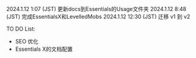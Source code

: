 2024.1.12 1:07 (JST) 更新docs到Essentials的Usage文件夹
2024.1.12 8:48 (JST) 完成EssentialsX和LevelledMobs
2024.1.12 12:30 (JST) 迁移 v1 到 v2

TO DO List:
- SEO 优化
- Essentials X的文档配置